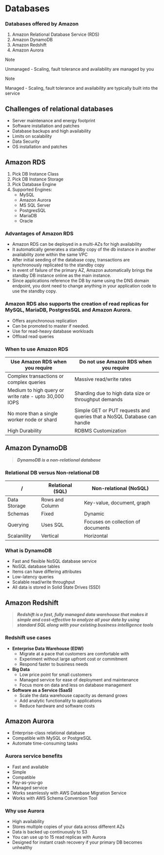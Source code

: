 # Databases

### Databases offered by Amazon
1. Amazon Relational Database Service (RDS)
2. Amazon DynamoDB
3. Amazon Redshift
4. Amazon Aurora

> [!Note]
> Unmanaged - Scaling, fault tolerance and availability are managed by you

> [!Note]
> Managed - Scaling, fault tolerance and availability are typically built into the service

## Challenges of relational databases
+ Server maintenance and energy footprint
+ Software installation and patches
+ Database backups and high availability
+ Limits on scalability
+ Data Security
+ OS installation and patches

## Amazon RDS
1. Pick DB Instance Class
2. Pick DB Instance Storage
3. Pick Database Engine
4. Supported Engines:
	+ MySQL
	+ Amazon Aurora
	+ MS SQL Server
	+ PostgresSQL
	+ MariaDB
	+ Oracle

### Advantages of Amazon RDS
+ Amazon RDS can be deployed in a multi-AZs for high availability
+ It automatically generates a standby copy of the db instance in another availability zone within the same VPC
+ After initial seeding of the database copy, transactions are synchronously replicated to the standby copy
+ In event of failure of the primary AZ, Amazon automatically brings the standby DB instance online as the main instance.
+ Since applications reference the DB by name using the DNS domain endpoint, you dont need to change anything in your application code to use the standby copy.

### Amazon RDS also supports the creation of read replicas for MySQL, MariaDB, PostgresSQL and Amazon Aurora.
+ Offers asynchronous replication
+ Can be promoted to master if needed.
+ Use for read-heavy database workloads
+ Offload read queries


### When to use Amazon RDS
| Use Amazon RDS when you require | Do not use Amazon RDS when you require |
| -------------------------------- | -------------------------------------- |
| Complex transactions or complex queries | Massive read/write rates |
| Medium to high query or write rate - upto 30,000 IOPS | Sharding due to high data size or throughput demands |
| No more than a single worker node or shard | Simple GET or PUT requests and queries that a NoSQL Database can handle | 
| High Durability | RDBMS Customization |


## Amazon DynamoDB
> ***DynamoDB is a non-relational database***

### Relational DB versus Non-relational DB
| / | Relational (SQL) | Non-relational (NoSQL) |
| ---------------- | ------------------------ | ---------------- |
| Data Storage | Rows and Column | Key-value, document, graph |
| Schemas | Fixed | Dynamic |
| Querying | Uses SQL | Focuses on collection of documents |
| Scalanility | Vertical | Horizontal |

### What is DynamoDB
+ Fast and flexible NoSQL database service
+ NoSQL database tables
+ Items can have differing attributes
+ Low-latency queries
+ Scalable read/write throughput
+ All data is stored in Solid State Drives (SSD)

## Amazon Redshift
> ***Redshift is a fast, fully managed data warehouse that makes it simple and cost-effective to analyze all your data by using standard SQL along with your existing business intelligence tools***

### Redshift use cases
+ **Enterprise Data Warehouse (EDW)**
	+ Migrate at a pace that customers are comfortable with
	+ Experiment without large upfront cost or commitment
	+ Respond faster to business needs
+ **Big Data**
	+ Low price point for small customers
	+ Managed service for ease of deployment and maintenance
	+ Focus more on data and less on database management
+ **Software as a Service (SaaS)**
	+ Scale the data warehouse capacity as demand grows
	+ Add analytic functionality to applications
	+ Reduce hardware and software costs

## Amazon Aurora
+ Enterprise-class relational database
+ Compatible with MySQL or PostgreSQL
+ Automate time-consuming tasks

### Aurora service benefits
+ Fast and available
+ Simple
+ Compatible
+ Pay-as-you-go
+ Managed service
+ Works seamlessly with AWS Database Migration Service
+ Works with AWS Schema Conversion Tool

### Why use Aurora
+ High availability
+ Stores multiple copies of your data across different AZs
+ Data is backed up continuously to S3
+ You can use up to 15 read replicas with Aurora
+ Designed for instant crash recovery if your primary DB becomes unhealthy




